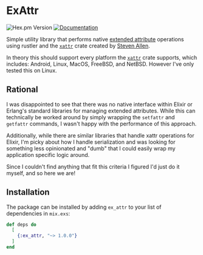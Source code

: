 # ExAttr
![Hex.pm Version](https://img.shields.io/hexpm/v/ex_attr) [![Documentation](https://img.shields.io/badge/documentation-gray)](https://hexdocs.pm/ex_attr)

Simple utility library that performs native [extended attribute](https://man7.org/linux/man-pages/man7/xattr.7.html)
operations using rustler and the [`xattr`](https://github.com/Stebalien/xattr)
crate created by [Steven Allen](https://github.com/Stebalien).

In theory this should support every platform the [`xattr`](https://github.com/Stebalien/xattr) crate supports, which includes: Android, Linux, MacOS, FreeBSD, and NetBSD. However I've only tested this on Linux. 

## Rational
I was disappointed to see that there was no native interface within Elixir or Erlang's
standard libraries for managing extended attributes. While this can technically be worked
around by simply wrapping the `setfattr` and `getfattr` commands, I wasn't happy with the
performance of this approach.

Additionally, while there are similar libraries that handle xattr operations for Elixir,
I'm picky about how I handle serialization and was looking for something less opinionated
and "dumb" that I could easily wrap my application specific logic around.

Since I couldn't find anything that fit this criteria I figured I'd just do it myself, and so here we are!

## Installation

The package can be installed by adding `ex_attr` to your list of dependencies in `mix.exs`:

```elixir
def deps do
  [
    {:ex_attr, "~> 1.0.0"}
  ]
end
```
